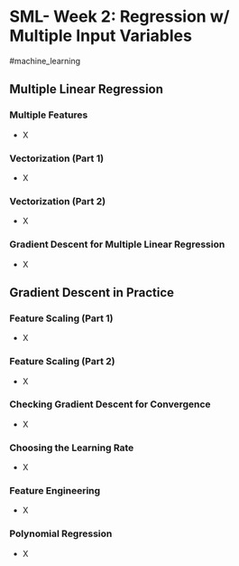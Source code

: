 # SML- Week 2: Regression w/ Multiple Input Variables

#machine_learning 

## Multiple Linear Regression

### Multiple Features

- X

### Vectorization (Part 1)

- X

### Vectorization (Part 2)
- X

### Gradient Descent for Multiple Linear Regression

- X

## Gradient Descent in Practice

### Feature Scaling (Part 1)

- X

### Feature Scaling (Part 2)

- X

### Checking Gradient Descent for Convergence

- X

### Choosing the Learning Rate

- X

### Feature Engineering

- X

### Polynomial Regression

- X